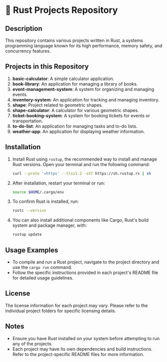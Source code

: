 # 🦀 Rust Projects Repository

## Description
This repository contains various projects written in Rust, a systems programming language known for its high performance, memory safety, and concurrency features.

## Projects in this Repository
1. **basic-calculator**: A simple calculator application.
2. **book-library**: An application for managing a library of books.
3. **event-management-system**: A system for organizing and managing events.
4. **inventory-system**: An application for tracking and managing inventory.
5. **shape**: Project related to geometric shapes.
6. **shape-calculator**: A calculator for various geometric shapes.
7. **ticket-booking-system**: A system for booking tickets for events or transportation.
8. **to-do-list**: An application for managing tasks and to-do lists.
9. **weather-app**: An application for displaying weather information.

## Installation
1. Install Rust using `rustup`, the recommended way to install and manage Rust versions. Open your terminal and run the following command:
   ```bash
   curl --proto '=https' --tlsv1.2 -sSf https://sh.rustup.rs | sh
   ```
2. After installation, restart your terminal or run:
   ```bash
   source $HOME/.cargo/env
   ```
3. To confirm Rust is installed, run:
   ```bash
   rustc --version
   ```
4. You can also install additional components like Cargo, Rust's build system and package manager, with:
   ```bash
   rustup update

## Usage Examples
- To compile and run a Rust project, navigate to the project directory and use the `cargo run` command.
- Follow the specific instructions provided in each project's README file for detailed usage guidelines.

## License
The license information for each project may vary. Please refer to the individual project folders for specific licensing details.

## Notes
- Ensure you have Rust installed on your system before attempting to run any of the projects.
- Each project may have its own dependencies and build instructions. Refer to the project-specific README files for more information.
